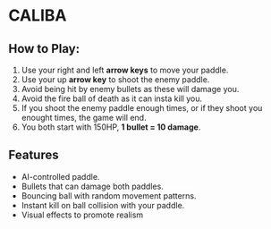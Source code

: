 # CALIBA

## How to Play:
1. Use your right and left **arrow keys** to move your paddle.
2. Use your up **arrow key** to shoot the enemy paddle.
3. Avoid being hit by enemy bullets as these will damage you.
4. Avoid the fire ball of death as it can insta kill you.
5. If you shoot the enemy paddle enough times, or if they shoot you enought times, the game will end.
6. You both start with 150HP, **1 bullet = 10 damage**.

## Features
- AI-controlled paddle.
- Bullets that can damage both paddles.
- Bouncing ball with random movement patterns.
- Instant kill on ball collision with your paddle.
- Visual effects to promote realism
